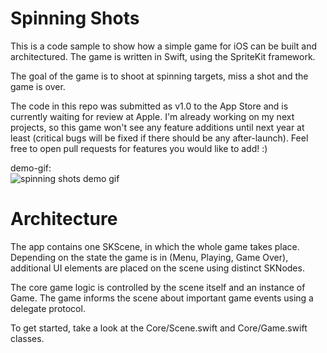 # Spinning Shots
This is a code sample to show how a simple game for iOS can be built and architectured. 
The game is written in Swift, using the SpriteKit framework.

The goal of the game is to shoot at spinning targets, miss a shot and the game is over.

The code in this repo was submitted as v1.0 to the App Store and is currently waiting for review at Apple.
I'm already working on my next projects, so this game won't see any feature additions until next year at least (critical bugs will be fixed if there should be any after-launch).
Feel free to open pull requests for features you would like to add! :)

demo-gif:  
![spinning shots demo gif](https://media.giphy.com/media/26BkO9QLlPBIf9m36/giphy.gif)  
  
    
# Architecture
The app contains one SKScene, in which the whole game takes place. 
Depending on the state the game is in (Menu, Playing, Game Over), additional UI elements are placed on the scene using
distinct SKNodes.

The core game logic is controlled by the scene itself and an instance of Game. 
The game informs the scene about important game events using a delegate protocol.

To get started, take a look at the Core/Scene.swift and Core/Game.swift classes.
